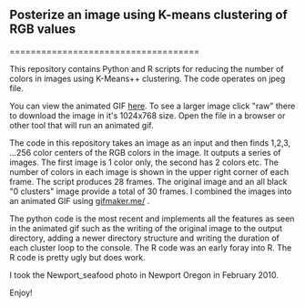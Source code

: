 ## Posterize an image using K-means clustering of RGB values
====================================

This repository contains Python and R scripts for reducing the number of colors in images using K-Means++ clustering.  The code operates on jpeg file.

You can view the animated GIF [here](image_output_files/Newport_seafood_k_means++_cluster_animated.gif).  To see a larger image click "raw" there to download the image in it's 1024x768 size.  Open the file in a browser or other tool that will run an animated gif.

The code in this repository takes an image as an input and then finds 1,2,3, ...256 color centers of the RGB colors in the image.  It outputs a series of images. The first image is 1 color only, the second has 2 colors etc.  The number of colors in each image is shown in the upper right corner of each frame.  The script produces 28 frames.  The original image and an all black "0 clusters" image provide a total of 30 frames.  I combined the images into an animated GIF using <a href="http://gifmaker.me/" rel="nofollow">gifmaker.me/</a> .

The python code is the most recent and implements all the features as seen in the animated gif such as the writing of the original image to the output directory, adding a newer directory structure and writing the duration of each cluster loop to the console.  The R code was an early foray into R.  The R code is pretty ugly but does work.

I took the Newport_seafood photo in Newport Oregon in February 2010.

Enjoy!
